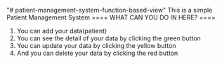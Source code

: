 "# patient-management-system-function-based-view" 
This is a simple Patient Management System
==== WHAT CAN YOU DO IN HERE? ====
1. You can add your data(patient)
2. You can see the detail of your data by clicking the green button
3. You can update your data by clicking the yellow button
4. And you can delete your data by clicking the red button 
